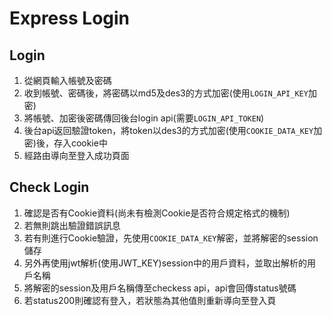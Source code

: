 # Express Login

## Login
1. 從網頁輸入帳號及密碼
2. 收到帳號、密碼後，將密碼以md5及des3的方式加密(使用`LOGIN_API_KEY`加密)
3. 將帳號、加密後密碼傳回後台login api(需要`LOGIN_API_TOKEN`)
4. 後台api返回驗證token，將token以des3的方式加密(使用`COOKIE_DATA_KEY`加密)後，存入cookie中
5. 經路由導向至登入成功頁面

## Check Login
1. 確認是否有Cookie資料(尚未有檢測Cookie是否符合規定格式的機制)
2. 若無則跳出驗證錯誤訊息
3. 若有則進行Cookie驗證，先使用`COOKIE_DATA_KEY`解密，並將解密的session儲存
4. 另外再使用jwt解析(使用JWT_KEY)session中的用戶資料，並取出解析的用戶名稱
5. 將解密的session及用戶名稱傳至checkess api，api會回傳status號碼
6. 若status200則確認有登入，若狀態為其他值則重新導向至登入頁